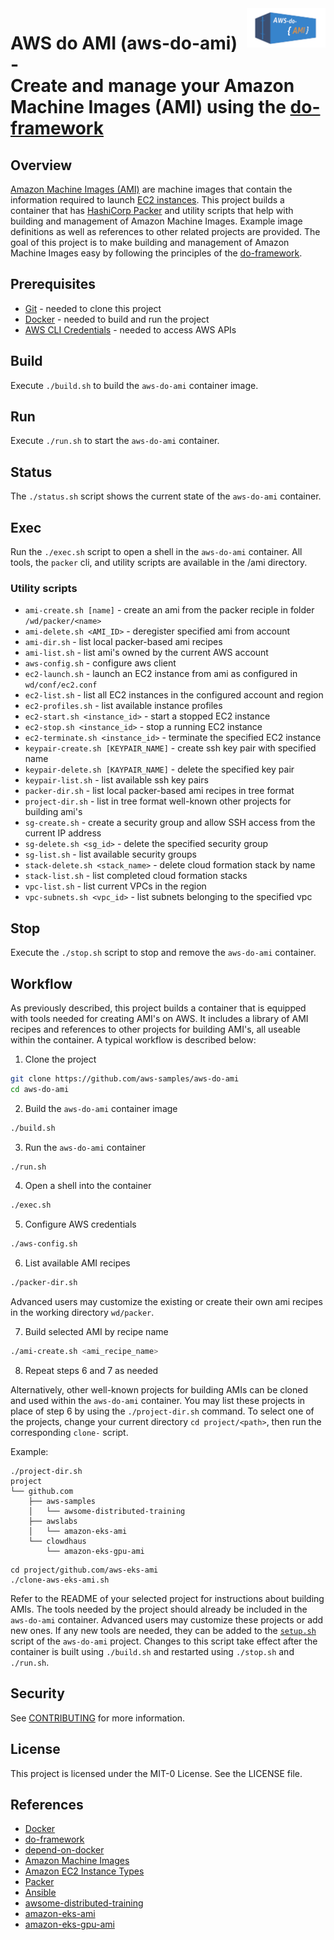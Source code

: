 <img alt="aws-do-ami" src="./aws-do-ami.png" width="25%" align="right" />

# AWS do AMI (aws-do-ami) - <br/>Create and manage your Amazon Machine Images (AMI) using the [do-framework](https://bit.ly/do-framework) 

## Overview
[Amazon Machine Images (AMI)](https://docs.aws.amazon.com/AWSEC2/latest/UserGuide/AMIs.html) are machine images that contain the information required to launch [EC2 instances](https://aws.amazon.com/ec2/). This project builds a container that has [HashiCorp Packer](https://www.packer.io/) and utility scripts that help with building and management of Amazon Machine Images. Example image definitions as well as references to other related projects are provided. The goal of this project is to make building and management of Amazon Machine Images easy by following the principles of the [do-framework](https://bit.ly/do-framework).

## Prerequisites

* [Git](https://git-scm.com/downloads) - needed to clone this project
* [Docker](https://docs.docker.com/get-docker/) - needed to build and run the project
* [AWS CLI Credentials](https://docs.aws.amazon.com/cli/latest/userguide/cli-authentication-user.html) - needed to access AWS APIs

## Build

Execute `./build.sh` to build the `aws-do-ami` container image.

## Run

Execute `./run.sh` to start the `aws-do-ami` container.

## Status

The `./status.sh` script shows the current state of the `aws-do-ami` container.

## Exec

Run the `./exec.sh` script to open a shell in the `aws-do-ami` container. All tools, the `packer` cli, and utility scripts are available in the /ami directory.

### Utility scripts

* `ami-create.sh [name]` - create an ami from the packer reciple in folder `/wd/packer/<name>`
* `ami-delete.sh <AMI_ID>` - deregister specified ami from account 
* `ami-dir.sh` - list local packer-based ami recipes 
* `ami-list.sh` - list ami's owned by the current AWS account 
* `aws-config.sh` - configure aws client
* `ec2-launch.sh` - launch an EC2 instance from ami as configured in `wd/conf/ec2.conf`
* `ec2-list.sh` - list all EC2 instances in the configured account and region
* `ec2-profiles.sh` - list available instance profiles
* `ec2-start.sh <instance_id>` - start a stopped EC2 instance
* `ec2-stop.sh <instance_id>` - stop a running EC2 instance
* `ec2-terminate.sh <instance_id>` - terminate the specified EC2 instance
* `keypair-create.sh [KEYPAIR_NAME]` - create ssh key pair with specified name
* `keypair-delete.sh [KAYPAIR_NAME]` - delete the specified key pair
* `keypair-list.sh` - list available ssh key pairs
* `packer-dir.sh` - list local packer-based ami recipes in tree format
* `project-dir.sh` - list in tree format well-known other projects for building ami's
* `sg-create.sh` - create a security group and allow SSH access from the current IP address
* `sg-delete.sh <sg_id>` - delete the specified security group
* `sg-list.sh` - list available security groups
* `stack-delete.sh <stack_name>` - delete cloud formation stack by name
* `stack-list.sh` - list completed cloud formation stacks
* `vpc-list.sh` - list current VPCs in the region
* `vpc-subnets.sh <vpc_id>` - list subnets belonging to the specified vpc

## Stop

Execute the `./stop.sh` script to stop and remove the `aws-do-ami` container.

## Workflow

As previously described, this project builds a container that is equipped with tools needed for creating AMI's on AWS. It includes a library of AMI recipes and references to other projects for building AMI's, all useable within the container. A typical workflow is described below:

1. Clone the project 
```bash
git clone https://github.com/aws-samples/aws-do-ami
cd aws-do-ami
```
2. Build the `aws-do-ami` container image
```bash
./build.sh
```
3. Run the `aws-do-ami` container
```bash
./run.sh
```
4. Open a shell into the container
```bash
./exec.sh
```
5. Configure AWS credentials
```bash
./aws-config.sh
```
6. List available AMI recipes
```bash
./packer-dir.sh
```
Advanced users may customize the existing or create their own ami recipes in the working directory `wd/packer`.

7. Build selected AMI by recipe name
```bash
./ami-create.sh <ami_recipe_name>
```
8. Repeat steps 6 and 7 as needed

Alternatively, other well-known projects for building AMIs can be cloned and used within the `aws-do-ami` container.
You may list these projects in place of step 6 by using the `./project-dir.sh` command. To select one of the projects, change your current directory `cd project/<path>`, then run the corresponding `clone-` script.

Example:
```
./project-dir.sh
project
└── github.com
    ├── aws-samples
    │   └── awsome-distributed-training
    ├── awslabs
    │   └── amazon-eks-ami
    └── clowdhaus
        └── amazon-eks-gpu-ami
```

```
cd project/github.com/aws-eks-ami
./clone-aws-eks-ami.sh
```

Refer to the README of your selected project for instructions about building AMIs. The tools needed by the project should already be included in the `aws-do-ami` container. Advanced users may customize these projects or add new ones. If any new tools are needed, they can be added to the [`setup.sh`](Container-Root/setup.sh) script of the `aws-do-ami` project. Changes to this script take effect after the container is built using `./build.sh` and restarted using `./stop.sh` and `./run.sh`. 

## Security

See [CONTRIBUTING](CONTRIBUTING.md#security-issue-notifications) for more information.

## License

This project is licensed under the MIT-0 License. See the LICENSE file.

## References
* [Docker](https://docker.com)
* [do-framework](https://bit.ly/do-framework)
* [depend-on-docker](https://bit.ly/do-docker-project)
* [Amazon Machine Images](https://docs.aws.amazon.com/AWSEC2/latest/UserGuide/AMIs.html)
* [Amazon EC2 Instance Types](https://aws.amazon.com/ec2/instance-types/)
* [Packer](https://www.packer.io/)
* [Ansible](https://github.com/ansible/ansible)
* [awsome-distributed-training](https://github.com/aws-samples/awsome-distributed-training)
* [amazon-eks-ami](https://github.com/awslabs/amazon-eks-ami)
* [amazon-eks-gpu-ami](https://github.com/clowdhaus/amazon-eks-gpu-ami)

